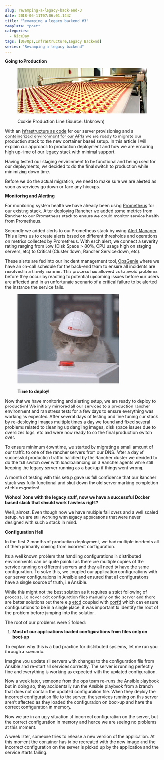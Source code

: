 ```yaml
---
slug: revamping-a-legacy-back-end-3
date: 2018-06-11T07:06:01.144Z
title: "Revamping a legacy backend #3"
template: "post"
categories:
  - NiceDay
tags: [DevOps,Infrastructure,Legacy Backend]
series: "Revamping a legacy backend"
---
```


**Going to Production**

<figure>

![A large amounts of duplicate cookies coming out of an oven](./revamping-a-legacy-back-end-3-0.jpeg)

<figcaption>Cookie Production Line (Source: Unknown)</figcaption></figure>

With an [infrastructure as code](https://hackernoon.com/revamping-a-legacy-backend-1-1429a4ce77cb) for our server provisioning and a [containerized environment for our APIs](https://hackernoon.com/revamping-a-legacy-backend-2-56d6c98df1f3) we are ready to migrate our production stack to the new container based setup. In this article I will explain our approach to production deployment and how we are ensuring high up-time of our legacy stack with minimal support.

Having tested our staging environment to be functional and being used for our deployments, we decided to do the final switch to production while minimizing down time.

Before we do the actual migration, we need to make sure we are alerted as soon as services go down or face any hiccups.

**Monitoring and Alerting**

For monitoring system health we have already been using [Prometheus](https://prometheus.io/) for our existing stack. After deploying Rancher we added some metrics from Rancher to our Prometheus stack to ensure we could monitor service health from Prometheus.

Secondly we added alerts to our Prometheus stack by using [Alert Manager](https://prometheus.io/docs/alerting/alertmanager/). This allows us to create alerts based on different thresholds and operations on metrics collected by Prometheus. With each alert, we connect a severity rating ranging from Low (Disk Space > 80%, CPU usage high on staging servers, etc) to Critical (Cluster down, Rancher Service down, etc).

These alerts are fed into our incident management tool, [OpsGenie](https://www.opsgenie.com/) where we have an on-call schedule for the back-end team to ensure all incidents are resolved in a timely manner. This process has allowed us to avoid problems before they occur by reacting to potential upcoming issues before our users are affected and in an unfortunate scenario of a critical failure to be alerted the instance the service fails.

<figure>

![A cat pressing a big red button](./revamping-a-legacy-back-end-3-1.gif)

<figcaption><b>Time to deploy!</b></figcaption></figure>

Now that we have monitoring and alerting setup, we are ready to deploy to production! We initially mirrored all our services to a production rancher environment and ran stress tests for a few days to ensure everything was working as expected. After several days of testing and fine tuning our stack by re-deploying images multiple times a day we found and fixed several problems related to cleaning up dangling images, disk space issues due to oversized logs, etc and were now ready to do the final production switch over.

To ensure minimum downtime, we started by migrating a small amount of our traffic to one of the rancher servers from our DNS. After a day of successful production traffic handled by the Rancher cluster we decided to do the full switch over with load balancing on 3 Rancher agents while still keeping the legacy server running as a backup if things went wrong.

A month of testing with this setup gave us full confidence that our Rancher stack was fully functional and shut down the old server marking completion of this migration!

**Wohoo! Done with the legacy stuff, now we have a successful Docker based stack that should work flawless right?**

Well, almost. Even though now we have multiple fail overs and a well scaled setup, we are still working with legacy applications that were never designed with such a stack in mind.

**Configuration Hell**

In the first 2 months of production deployment, we had multiple incidents all of them primarily coming from incorrect configuration.

Its a well known problem that handling configurations in distributed environments can be quite painful as there are multiple copies of the service running on different servers and they all need to have the same configuration. To solve this, we coupled our application configurations with our server configurations in Ansible and ensured that all configurations have a single source of truth, i.e Ansible.

While this might not the best solution as it requires a strict following of process, i.e never edit configuration files manually on the server and there are better solutions out there e.g [etcd](https://github.com/coreos/etcd) coupled with [confd](https://github.com/kelseyhightower/confd) which can ensure configurations to be in a single place, it was important to identify the root of the problem before jumping into the solution.

The root of our problems were 2 folded:

1.  **Most of our applications loaded configurations from files only on boot-up**

To explain why this is a bad practice for distributed systems, let me run you through a scenario.

Imagine you update all servers with changes to the configuration file from Ansible and re-start all services correctly. The server is running perfectly fine and everything is working as expected with the updated configuration.

Now a week later, someone from the ops team re-runs the Ansible playbook but in doing so, they accidentally run the Ansible playbook from a branch that does not contain the updated configuration file. When they deploy the incorrect configuration file to the server, the services running on this server aren’t affected as they loaded the configuration on boot-up and have the correct configuration in memory.

Now we are in an ugly situation of incorrect configuration on the server, but the correct configuration in memory and hence we are seeing no problems at this moment.

A week later, someone tries to release a new version of the application. At this moment the container has to be recreated with the new image and the incorrect configuration on the server is picked up by the application and the service starts failing.
  